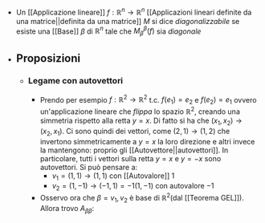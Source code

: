 - Un [[Applicazione lineare]] $f:\mathbb{R}^{n} \to \mathbb{R}^{n}$ [[Applicazioni lineari definite da una matrice||definita da una matrice]] $M$ si dice _diagonalizzabile_ se esiste una [[Base]] $\beta$ di $\mathbb{R}^{n}$ tale che $M_{\beta}^{\beta}(f)$ sia _diagonale_
- ## Proposizioni
	- ### Legame con autovettori
		- Prendo per esempio $f:\mathbb{R}^{2} \to \mathbb{R}^{2}$ t.c. $f(e_{1})=e_{2}$ e $f(e_{2})=e_{1}$ ovvero un'applicazione lineare che _flippa_ lo spazio $\mathbb{R}^{2}$, creando una simmetria rispetto alla retta $y=x$. Di fatto si ha che $(x_{1},x_{2})\to (x_{2},x_{1})$. Ci sono quindi dei vettori, come $(2,1)\to (1,2)$ che invertono simmetricamente a $y=x$ la loro direzione e altri invece la mantengono: proprio gli [[Autovettore||autovettori]]. In particolare, tutti i vettori sulla retta $y=x$ e $y=-x$ sono autovettori. Si può pensare a:
			- $v_{1}=(1,1)\to (1,1)$ con [[Autovalore]] 1
			- $v_{2}=(1,-1)\to(-1,1)=-1(1,-1)$ con autovalore $-1$
		- Osservo ora che $\beta=v_{1},v_{2}$ è base di $\mathbb{R}^{2}$(dal [[Teorema GEL]]). Allora trovo $A_{\beta \beta}$: